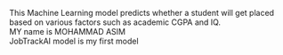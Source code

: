 This Machine Learning model predicts whether a student will get placed based on various factors such as academic CGPA and IQ.
<br>
MY name is MOHAMMAD ASIM
<br> 
JobTrackAI model is my first model
